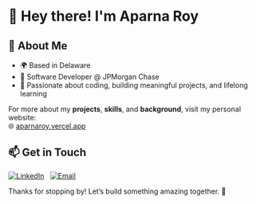 # 👋 Hey there! I'm Aparna Roy

## 🌟 About Me
- 🌍 Based in Delaware
- 👔 Software Developer @ JPMorgan Chase
- 🚀 Passionate about coding, building meaningful projects, and lifelong learning

For more about my **projects**, **skills**, and **background**, visit my personal website:  
🌐 [aparnaroy.vercel.app](https://aparnaroy.vercel.app)

## 📫 Get in Touch
[![LinkedIn](https://img.shields.io/badge/Connect_on_LinkedIn-0077B5?logo=linkedin&logoColor=white&style=for-the-badge)](https://www.linkedin.com/in/aparna-roy1)
&nbsp; [![Email](https://img.shields.io/badge/Send_an_email-D14836?logo=gmail&logoColor=white&style=for-the-badge)](mailto:aparnar@udel.edu)

Thanks for stopping by! Let’s build something amazing together. 🚀
